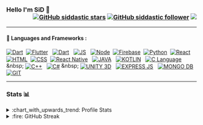 ### Hello I'm SiD 🌟 <div align = 'right'> [![GitHub siddastic stars](https://img.shields.io/github/stars/siddastic?label=stars&style=social)](https://github.com/siddastic) [![GitHub siddastic follower](https://img.shields.io/github/followers/siddastic?label=follow&style=social)](https://github.com/siddastic) ![](https://komarev.com/ghpvc/?username=siddastic&color=yellow) </div>
<!--
**siddastic/siddastic** is a ✨ _special_ ✨ repository because its `README.md` (this file) appears on your GitHub profile.

Here are some ideas to get you started:

- 🔭 I’m currently working on ...
- 🌱 I’m currently learning ...
- 👯 I’m looking to collaborate on ...
- 🤔 I’m looking for help with ...
- 💬 Ask me about ...
- 📫 How to reach me: ...
- 😄 Pronouns: ...
- ⚡ Fun fact: ...
-->
---

#### :jigsaw: Languages and Frameworks :<br/>
[<img align="center" src="https://img.shields.io/badge/TYPESCRIPT-blue?logo=typescript&logoColor=white&labelColor=0175C2&color=0175C2"  alt="Dart" />](https://www.typescriptlang.org/) &nbsp;[<img align="center" src="https://img.shields.io/badge/FLUTTER-blue?logo=flutter&logoColor=white&labelColor=02569B&color=02569B"  alt="Flutter" />](https://flutter.dev/) &nbsp; [<img align="center" src="https://img.shields.io/badge/DART-blue?logo=dart&logoColor=white&labelColor=0175C2&color=0175C2"  alt="Dart" />](https://www.dart.dev/) &nbsp; [<img align="center" src="https://img.shields.io/badge/JAVASCRIPT-blue?logo=javascript&logoColor=black&labelColor=F7DF1E&color=F7DF1E"  alt="JS" />](https://en.wikipedia.org/wiki/JavaScript) &nbsp; [<img align="center" src="https://img.shields.io/badge/NODE.JS-blue?logo=node.js&logoColor=white&labelColor=339933&color=339933"  alt="Node" />](https://nodejs.org/en/)&nbsp; [<img align="center" src="https://img.shields.io/badge/FIREBASE-blue?logo=firebase&logoColor=black&labelColor=FFCA28&color=FFCA28"  alt="Firebase" />](https://firebase.google.com/) &nbsp;[<img align="center" src="https://img.shields.io/badge/PYTHON3-blue?logo=python&logoColor=white&labelColor=3776AB&color=3776AB" alt="Python" />](https://www.python.org/) &nbsp;[<img align="center" src="https://img.shields.io/badge/REACT-blue?logo=react&logoColor=white&labelColor=61DAFB&color=61DAFB"  alt="React" />](https://reactjs.org/) &nbsp;[<img align="center" src="https://img.shields.io/badge/HTML5-blue?logo=html5&logoColor=white&labelColor=E34F26&color=E34F26" alt="HTML" />](https://en.wikipedia.org/wiki/HTML)&nbsp; [<img align="center" src="https://img.shields.io/badge/CSS3-blue?logo=css3&logoColor=white&labelColor=1572B6&color=1572B6" alt="CSS" />](https://en.wikipedia.org/wiki/CSS) &nbsp;[<img align="center" src="https://img.shields.io/badge/REACT-NATIVE-blue?logo=react&logoColor=white&labelColor=61DAFB&color=61dafb"  alt="React Native" />](https://reactnative.dev/)  &nbsp; [<img align="center" src="https://img.shields.io/badge/JAVA-blue?logo=java&logoColor=white&labelColor=d72f2c&color=d72f2c" alt="JAVA" />](https://www.java.com/) &nbsp; [<img align="center" src="https://img.shields.io/badge/KOTLIN-blue?logo=kotlin&logoColor=white&labelColor=973cf1&color=a92de5" alt="KOTLIN" />](https://kotlinlang.org/) &nbsp; [<img align="center" src="https://img.shields.io/badge/C-blue?logo=c&logoColor=white&labelColor=1572B6&color=1572B6" alt="C Language" />](https://en.wikipedia.org/wiki/C_(programming_language)) &nbsp; [<img align="center" src="https://img.shields.io/badge/C++-blue?logo=cplusplus&logoColor=white&labelColor=1572B6&color=1572B6" alt="C++" />](https://isocpp.org/) &nbsp; [<img align="center" src="https://img.shields.io/badge/C SHARP-blue?logo=csharp&logoColor=white&labelColor=05930b&color=1e9e25" alt="C#" />](https://en.wikipedia.org/wiki/C_Sharp_(programming_language)) &nbsp; [<img align="center" src="https://img.shields.io/badge/UNITY 3D-blue?logo=unity&logoColor=white&labelColor=000000&color=000000" alt="UNITY 3D" />](https://unity.com/) &nbsp; [<img align="center" src="https://img.shields.io/badge/EXPRESS JS-blue?logo=express&logoColor=white&labelColor=1572B6&color=1096df" alt="EXPRESS JS" />](https://expressjs.com/) &nbsp; [<img align="center" src="https://img.shields.io/badge/MONGODB-blue?logo=mongodb&logoColor=white&labelColor=179855&color=18ab5a" alt="MONGO DB" />](https://www.mongodb.com/)
&nbsp; [<img align="center" src="https://img.shields.io/badge/GIT-blue?logo=git&logoColor=white&labelColor=f84a2f&color=f84a2f" alt="GIT" />](https://git-scm.com/)

---

### Stats 📊

<details>
  <summary>:chart_with_upwards_trend: Profile Stats</summary>
  <br/>
  <a href="https://github.com/siddastic/"><img align="center" title="My Github Stats" alt="My Github Stats" src="https://github-readme-stats.vercel.app/api?username=siddastic&count_private=true&hide=issues&show_icons=true&theme=buefy" /></a>
  <a href="https://github.com/siddastic/"><img align="center" title="My Top Languages" alt="My Top Languages" src="https://github-readme-stats.vercel.app/api/top-langs/?username=siddastic&hide=jupyter%20notebook&layout=compact&theme=buefy" /></a>
</details>
<details>
  <summary>:fire: GitHub Streak</summary>
  <br/>
  <img src="https://github-readme-streak-stats.herokuapp.com/?user=siddastic&theme=buefy&show-icons=true" alt="GitHub Streak" align="center" />
</details>
